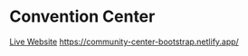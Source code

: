 # Convention Center

[Live Website](https://community-center-bootstrap.netlify.app/)
https://community-center-bootstrap.netlify.app/

